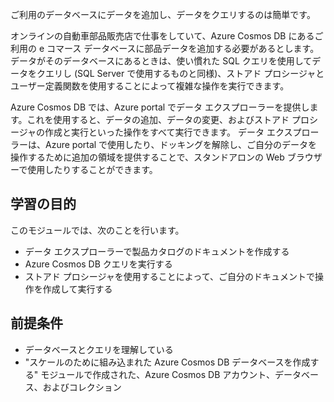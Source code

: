 ご利用のデータベースにデータを追加し、データをクエリするのは簡単です。 

オンラインの自動車部品販売店で仕事をしていて、Azure Cosmos DB にあるご利用の e コマース データベースに部品データを追加する必要があるとします。 データがそのデータベースにあるときは、使い慣れた SQL クエリを使用してデータをクエリし (SQL Server で使用するものと同様)、ストアド プロシージャとユーザー定義関数を使用することによって複雑な操作を実行できます。

Azure Cosmos DB では、Azure portal でデータ エクスプローラーを提供します。これを使用すると、データの追加、データの変更、およびストアド プロシージャの作成と実行といった操作をすべて実行できます。 データ エクスプローラーは、Azure portal で使用したり、ドッキングを解除し、ご自分のデータを操作するために追加の領域を提供することで、スタンドアロンの Web ブラウザーで使用したりすることができます。

## <a name="learning-objectives"></a>学習の目的

このモジュールでは、次のことを行います。
- データ エクスプローラーで製品カタログのドキュメントを作成する
- Azure Cosmos DB クエリを実行する
- ストアド プロシージャを使用することによって、ご自分のドキュメントで操作を作成して実行する

## <a name="prerequisites"></a>前提条件

- データベースとクエリを理解している
- "スケールのために組み込まれた Azure Cosmos DB データベースを作成する" モジュールで作成された、Azure Cosmos DB アカウント、データベース、およびコレクション
